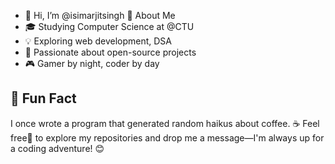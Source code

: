 - 👋 Hi, I’m @isimarjitsingh
 🌟 About Me
- 🎓 Studying Computer Science at @CTU
- 💡 Exploring web development, DSA
- 🚀 Passionate about open-source projects
- 🎮 Gamer by night, coder by day
## 🚀 Fun Fact
I once wrote a program that generated random haikus about coffee. ☕
Feel free🙏 to explore my repositories and drop me a message—I'm always up for a coding adventure! 😊

<!---
isimarjitsingh/isimarjitsingh is a ✨ special ✨ repository because its `README.md` (this file) appears on your GitHub profile.
You can click the Preview link to take a look at your changes.
--->
